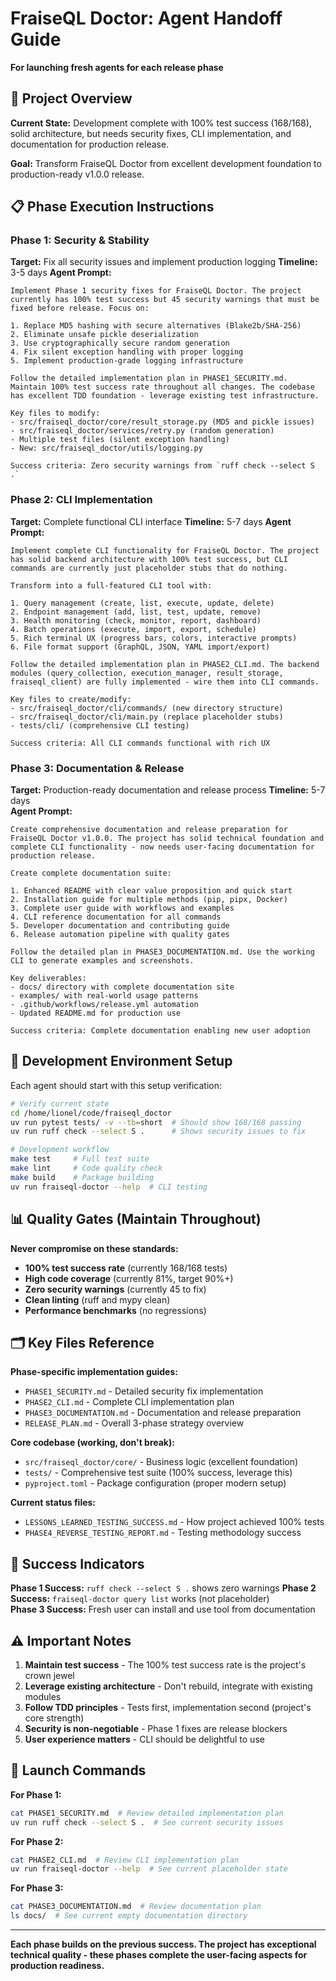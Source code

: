 # FraiseQL Doctor: Agent Handoff Guide
**For launching fresh agents for each release phase**

## 🎯 Project Overview

**Current State:** Development complete with 100% test success (168/168), solid architecture, but needs security fixes, CLI implementation, and documentation for production release.

**Goal:** Transform FraiseQL Doctor from excellent development foundation to production-ready v1.0.0 release.

## 📋 Phase Execution Instructions

### Phase 1: Security & Stability
**Target:** Fix all security issues and implement production logging
**Timeline:** 3-5 days
**Agent Prompt:**
```
Implement Phase 1 security fixes for FraiseQL Doctor. The project currently has 100% test success but 45 security warnings that must be fixed before release. Focus on:

1. Replace MD5 hashing with secure alternatives (Blake2b/SHA-256)
2. Eliminate unsafe pickle deserialization  
3. Use cryptographically secure random generation
4. Fix silent exception handling with proper logging
5. Implement production-grade logging infrastructure

Follow the detailed implementation plan in PHASE1_SECURITY.md. Maintain 100% test success rate throughout all changes. The codebase has excellent TDD foundation - leverage existing test infrastructure.

Key files to modify:
- src/fraiseql_doctor/core/result_storage.py (MD5 and pickle issues)
- src/fraiseql_doctor/services/retry.py (random generation)
- Multiple test files (silent exception handling)
- New: src/fraiseql_doctor/utils/logging.py

Success criteria: Zero security warnings from `ruff check --select S .`
```

### Phase 2: CLI Implementation  
**Target:** Complete functional CLI interface
**Timeline:** 5-7 days
**Agent Prompt:**
```
Implement complete CLI functionality for FraiseQL Doctor. The project has solid backend architecture with 100% test success, but CLI commands are currently just placeholder stubs that do nothing.

Transform into a full-featured CLI tool with:

1. Query management (create, list, execute, update, delete)
2. Endpoint management (add, list, test, update, remove) 
3. Health monitoring (check, monitor, report, dashboard)
4. Batch operations (execute, import, export, schedule)
5. Rich terminal UX (progress bars, colors, interactive prompts)
6. File format support (GraphQL, JSON, YAML import/export)

Follow the detailed implementation plan in PHASE2_CLI.md. The backend modules (query_collection, execution_manager, result_storage, fraiseql_client) are fully implemented - wire them into CLI commands.

Key files to create/modify:
- src/fraiseql_doctor/cli/commands/ (new directory structure)
- src/fraiseql_doctor/cli/main.py (replace placeholder stubs)
- tests/cli/ (comprehensive CLI testing)

Success criteria: All CLI commands functional with rich UX
```

### Phase 3: Documentation & Release
**Target:** Production-ready documentation and release process
**Timeline:** 5-7 days  
**Agent Prompt:**
```
Create comprehensive documentation and release preparation for FraiseQL Doctor v1.0.0. The project has solid technical foundation and complete CLI functionality - now needs user-facing documentation for production release.

Create complete documentation suite:

1. Enhanced README with clear value proposition and quick start
2. Installation guide for multiple methods (pip, pipx, Docker)
3. Complete user guide with workflows and examples  
4. CLI reference documentation for all commands
5. Developer documentation and contributing guide
6. Release automation pipeline with quality gates

Follow the detailed plan in PHASE3_DOCUMENTATION.md. Use the working CLI to generate examples and screenshots.

Key deliverables:
- docs/ directory with complete documentation site
- examples/ with real-world usage patterns
- .github/workflows/release.yml automation
- Updated README.md for production use

Success criteria: Complete documentation enabling new user adoption
```

## 🔧 Development Environment Setup

Each agent should start with this setup verification:

```bash
# Verify current state
cd /home/lionel/code/fraiseql_doctor
uv run pytest tests/ -v --tb=short  # Should show 168/168 passing
uv run ruff check --select S .      # Shows security issues to fix

# Development workflow  
make test     # Full test suite
make lint     # Code quality check
make build    # Package building
uv run fraiseql-doctor --help  # CLI testing
```

## 📊 Quality Gates (Maintain Throughout)

**Never compromise on these standards:**
- **100% test success rate** (currently 168/168 tests)
- **High code coverage** (currently 81%, target 90%+)
- **Zero security warnings** (currently 45 to fix)
- **Clean linting** (ruff and mypy clean)
- **Performance benchmarks** (no regressions)

## 🗂️ Key Files Reference

**Phase-specific implementation guides:**
- `PHASE1_SECURITY.md` - Detailed security fix implementation
- `PHASE2_CLI.md` - Complete CLI implementation plan  
- `PHASE3_DOCUMENTATION.md` - Documentation and release preparation
- `RELEASE_PLAN.md` - Overall 3-phase strategy overview

**Core codebase (working, don't break):**
- `src/fraiseql_doctor/core/` - Business logic (excellent foundation)
- `tests/` - Comprehensive test suite (100% success, leverage this)
- `pyproject.toml` - Package configuration (proper modern setup)

**Current status files:**
- `LESSONS_LEARNED_TESTING_SUCCESS.md` - How project achieved 100% tests
- `PHASE4_REVERSE_TESTING_REPORT.md` - Testing methodology success

## 🎯 Success Indicators

**Phase 1 Success:** `ruff check --select S .` shows zero warnings
**Phase 2 Success:** `fraiseql-doctor query list` works (not placeholder)  
**Phase 3 Success:** Fresh user can install and use tool from documentation

## ⚠️ Important Notes

1. **Maintain test success** - The 100% test success rate is the project's crown jewel
2. **Leverage existing architecture** - Don't rebuild, integrate with existing modules
3. **Follow TDD principles** - Tests first, implementation second (project's core strength)
4. **Security is non-negotiable** - Phase 1 fixes are release blockers
5. **User experience matters** - CLI should be delightful to use

## 🚀 Launch Commands

**For Phase 1:**
```bash
cat PHASE1_SECURITY.md  # Review detailed implementation plan
uv run ruff check --select S .  # See current security issues
```

**For Phase 2:**  
```bash
cat PHASE2_CLI.md  # Review CLI implementation plan
uv run fraiseql-doctor --help  # See current placeholder state
```

**For Phase 3:**
```bash
cat PHASE3_DOCUMENTATION.md  # Review documentation plan  
ls docs/  # See current empty documentation directory
```

---

**Each phase builds on the previous success. The project has exceptional technical quality - these phases complete the user-facing aspects for production readiness.**